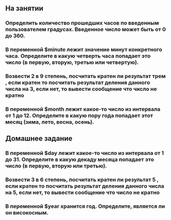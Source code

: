 ## На занятии
### Определить количество прошедших часов по введенным пользователем градусах. Введенное число может быть от 0 до 360.
### В переменной $minute лежит значение минут конкретного часа. Определите в какую четверть часа попадает это число (в первую, вторую, третью или четвертую).
### Возвести 2 в 9 степень, посчитать кратен ли результат трем , если кратен то посчитать результат деления данного числа на 3, если нет, то вывести сообщение что число не кратно
### В переменной $month лежит какое-то число из интервала от 1 до 12. Определите в какую пору года попадает этот месяц (зима, лето, весна, осень).

## Домашнее задание
### В переменной $day лежит какое-то число из интервала от 1 до 31. Определите в какую декаду месяца попадает это число (в первую, вторую или третью).
### Возвести 3 в 6 степень, посчитать кратен ли результат 5 , если кратен то посчитать результат деления данного числа на 5, если нет, то вывести сообщение что число не кратно
### В переменной $year хранится год. Определите, является ли он високосным.
